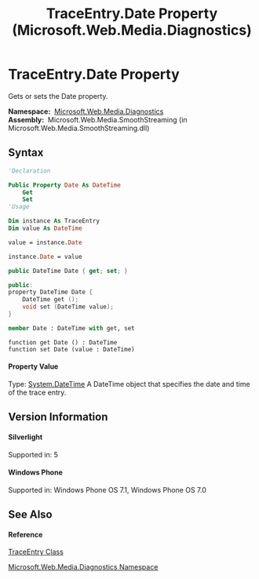 ﻿---
title: TraceEntry.Date Property  (Microsoft.Web.Media.Diagnostics)
TOCTitle: Date Property
ms:assetid: P:Microsoft.Web.Media.Diagnostics.TraceEntry.Date
ms:mtpsurl: https://msdn.microsoft.com/en-us/library/microsoft.web.media.diagnostics.traceentry.date(v=VS.95)
ms:contentKeyID: 46307726
ms.date: 05/31/2012
mtps_version: v=VS.95
f1_keywords:
- Microsoft.Web.Media.Diagnostics.TraceEntry.Date
- Microsoft.Web.Media.Diagnostics.TraceEntry.get_Date
- Microsoft.Web.Media.Diagnostics.TraceEntry.set_Date
dev_langs:
- CSharp
- JScript
- VB
- FSharp
- c++
api_location:
- Microsoft.Web.Media.SmoothStreaming.dll
api_name:
- Microsoft.Web.Media.Diagnostics.TraceEntry.Date
- Microsoft.Web.Media.Diagnostics.TraceEntry.get_Date
- Microsoft.Web.Media.Diagnostics.TraceEntry.set_Date
api_type:
- Managed
topic_type:
- apiref
- kbSyntax
product_family_name: VS
ROBOTS: INDEX,FOLLOW
---

# TraceEntry.Date Property

Gets or sets the Date property.

**Namespace:**  [Microsoft.Web.Media.Diagnostics](microsoft-web-media-diagnostics-namespace_1.md)  
**Assembly:**  Microsoft.Web.Media.SmoothStreaming (in Microsoft.Web.Media.SmoothStreaming.dll)

## Syntax

``` vb
'Declaration

Public Property Date As DateTime
    Get
    Set
'Usage

Dim instance As TraceEntry
Dim value As DateTime

value = instance.Date

instance.Date = value
```

``` csharp
public DateTime Date { get; set; }
```

``` c++
public:
property DateTime Date {
    DateTime get ();
    void set (DateTime value);
}
```

``` fsharp
member Date : DateTime with get, set
```

``` jscript
function get Date () : DateTime
function set Date (value : DateTime)
```

#### Property Value

Type: [System.DateTime](https://msdn.microsoft.com/en-us/library/03ybds8y\(v=vs.95\))  
A DateTime object that specifies the date and time of the trace entry.

## Version Information

#### Silverlight

Supported in: 5  

#### Windows Phone

Supported in: Windows Phone OS 7.1, Windows Phone OS 7.0  

## See Also

#### Reference

[TraceEntry Class](traceentry-class-microsoft-web-media-diagnostics_1.md)

[Microsoft.Web.Media.Diagnostics Namespace](microsoft-web-media-diagnostics-namespace_1.md)


